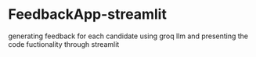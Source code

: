 # FeedbackApp-streamlit
generating feedback for each candidate using groq llm and presenting the code fuctionality through streamlit
